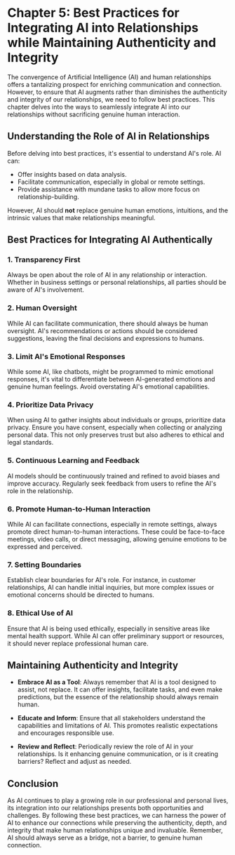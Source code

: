 Chapter 5: Best Practices for Integrating AI into Relationships while Maintaining Authenticity and Integrity
============================================================================================================

The convergence of Artificial Intelligence (AI) and human relationships offers a tantalizing prospect for enriching communication and connection. However, to ensure that AI augments rather than diminishes the authenticity and integrity of our relationships, we need to follow best practices. This chapter delves into the ways to seamlessly integrate AI into our relationships without sacrificing genuine human interaction.

Understanding the Role of AI in Relationships
---------------------------------------------

Before delving into best practices, it's essential to understand AI's role. AI can:

* Offer insights based on data analysis.
* Facilitate communication, especially in global or remote settings.
* Provide assistance with mundane tasks to allow more focus on relationship-building.

However, AI should **not** replace genuine human emotions, intuitions, and the intrinsic values that make relationships meaningful.

**Best Practices for Integrating AI Authentically**
---------------------------------------------------

### 1. **Transparency First**

Always be open about the role of AI in any relationship or interaction. Whether in business settings or personal relationships, all parties should be aware of AI's involvement.

### 2. **Human Oversight**

While AI can facilitate communication, there should always be human oversight. AI's recommendations or actions should be considered suggestions, leaving the final decisions and expressions to humans.

### 3. **Limit AI's Emotional Responses**

While some AI, like chatbots, might be programmed to mimic emotional responses, it's vital to differentiate between AI-generated emotions and genuine human feelings. Avoid overstating AI's emotional capabilities.

### 4. **Prioritize Data Privacy**

When using AI to gather insights about individuals or groups, prioritize data privacy. Ensure you have consent, especially when collecting or analyzing personal data. This not only preserves trust but also adheres to ethical and legal standards.

### 5. **Continuous Learning and Feedback**

AI models should be continuously trained and refined to avoid biases and improve accuracy. Regularly seek feedback from users to refine the AI's role in the relationship.

### 6. **Promote Human-to-Human Interaction**

While AI can facilitate connections, especially in remote settings, always promote direct human-to-human interactions. These could be face-to-face meetings, video calls, or direct messaging, allowing genuine emotions to be expressed and perceived.

### 7. **Setting Boundaries**

Establish clear boundaries for AI's role. For instance, in customer relationships, AI can handle initial inquiries, but more complex issues or emotional concerns should be directed to humans.

### 8. **Ethical Use of AI**

Ensure that AI is being used ethically, especially in sensitive areas like mental health support. While AI can offer preliminary support or resources, it should never replace professional human care.

**Maintaining Authenticity and Integrity**
------------------------------------------

* **Embrace AI as a Tool**: Always remember that AI is a tool designed to assist, not replace. It can offer insights, facilitate tasks, and even make predictions, but the essence of the relationship should always remain human.

* **Educate and Inform**: Ensure that all stakeholders understand the capabilities and limitations of AI. This promotes realistic expectations and encourages responsible use.

* **Review and Reflect**: Periodically review the role of AI in your relationships. Is it enhancing genuine communication, or is it creating barriers? Reflect and adjust as needed.

Conclusion
----------

As AI continues to play a growing role in our professional and personal lives, its integration into our relationships presents both opportunities and challenges. By following these best practices, we can harness the power of AI to enhance our connections while preserving the authenticity, depth, and integrity that make human relationships unique and invaluable. Remember, AI should always serve as a bridge, not a barrier, to genuine human connection.
